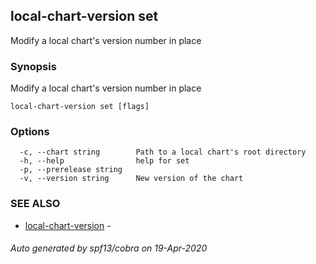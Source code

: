 ## local-chart-version set

Modify a local chart's version number in place

### Synopsis

Modify a local chart's version number in place

```
local-chart-version set [flags]
```

### Options

```
  -c, --chart string        Path to a local chart's root directory
  -h, --help                help for set
  -p, --prerelease string   
  -v, --version string      New version of the chart
```

### SEE ALSO

* [local-chart-version](local-chart-version.md)	 - 

###### Auto generated by spf13/cobra on 19-Apr-2020
